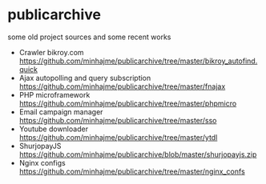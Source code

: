 # publicarchive
some old project sources and some recent works

- Crawler bikroy.com https://github.com/minhajme/publicarchive/tree/master/bikroy_autofind.quick
- Ajax autopolling and query subscription https://github.com/minhajme/publicarchive/tree/master/fnajax
- PHP microframework https://github.com/minhajme/publicarchive/tree/master/phpmicro
- Email campaign manager https://github.com/minhajme/publicarchive/tree/master/sso
- Youtube downloader https://github.com/minhajme/publicarchive/tree/master/ytdl
- ShurjopayJS https://github.com/minhajme/publicarchive/blob/master/shurjopayjs.zip
- Nginx configs https://github.com/minhajme/publicarchive/tree/master/nginx_confs
